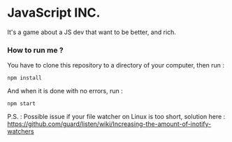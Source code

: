 # JavaScript INC.

It's a game about a JS dev that want to be better, and rich.

### How to run me ?

You have to clone this repository to a directory of your computer, then run :

    npm install

And when it is done with no errors, run :

    npm start

P.S. : Possible issue if your file watcher on Linux is too short, solution here : 
https://github.com/guard/listen/wiki/Increasing-the-amount-of-inotify-watchers
